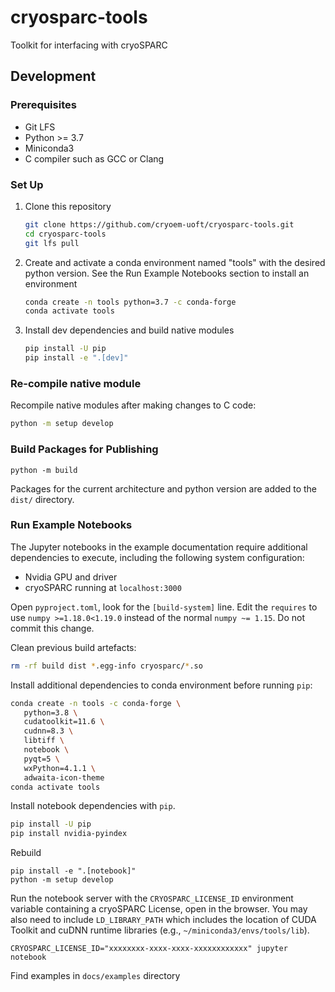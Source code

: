 cryosparc-tools
===

Toolkit for interfacing with cryoSPARC

## Development

### Prerequisites

* Git LFS
* Python >= 3.7
* Miniconda3
* C compiler such as GCC or Clang

### Set Up

1. Clone this repository
   ```sh
   git clone https://github.com/cryoem-uoft/cryosparc-tools.git
   cd cryosparc-tools
   git lfs pull
   ```
2. Create and activate a conda environment named "tools" with the desired python version. See the Run Example Notebooks section to install an environment 
   ```sh
   conda create -n tools python=3.7 -c conda-forge
   conda activate tools
   ```
3. Install dev dependencies and build native modules
   ```sh
   pip install -U pip
   pip install -e ".[dev]"
   ```

### Re-compile native module

Recompile native modules after making changes to C code:

```sh
python -m setup develop
```

### Build Packages for Publishing

```
python -m build
```

Packages for the current architecture and python version are added to the
`dist/` directory.


### Run Example Notebooks

The Jupyter notebooks in the example documentation require additional
dependencies to execute, including the following system configuration:

* Nvidia GPU and driver
* cryoSPARC running at `localhost:3000`

Open `pyproject.toml`, look for the `[build-system]` line. Edit the `requires`
to use `numpy >=1.18.0<1.19.0` instead of the normal `numpy ~= 1.15`. Do not
commit this change.

Clean previous build artefacts:

```sh
rm -rf build dist *.egg-info cryosparc/*.so
```

Install additional dependencies to conda environment before running `pip`:

```sh
conda create -n tools -c conda-forge \
   python=3.8 \
   cudatoolkit=11.6 \
   cudnn=8.3 \
   libtiff \
   notebook \
   pyqt=5 \
   wxPython=4.1.1 \
   adwaita-icon-theme
conda activate tools
```

Install notebook dependencies with `pip`.

```sh
pip install -U pip
pip install nvidia-pyindex
```

Rebuild

```
pip install -e ".[notebook]"
python -m setup develop
```

Run the notebook server with the `CRYOSPARC_LICENSE_ID` environment variable
containing a cryoSPARC License, open in the browser. You may also need to
include `LD_LIBRARY_PATH` which includes the location of CUDA Toolkit and cuDNN
runtime libraries (e.g., `~/miniconda3/envs/tools/lib`).

```
CRYOSPARC_LICENSE_ID="xxxxxxxx-xxxx-xxxx-xxxxxxxxxxxx" jupyter notebook
```

Find examples in `docs/examples` directory

